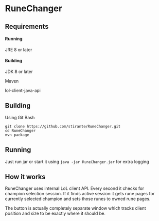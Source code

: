 # RuneChanger

## Requirements
#### Running
JRE 8 or later
#### Building
JDK 8 or later

Maven

lol-client-java-api

## Building

Using Git Bash
```
git clone https://github.com/stirante/RuneChanger.git
cd RuneChanger
mvn package
```

## Running
Just run jar or start it using ``java -jar RuneChanger.jar`` for extra logging

## How it works
RuneChanger uses internal LoL client API. Every second it checks for champion selection session. 
If it finds active session it gets rune pages for currently selected champion and sets those runes to owned rune pages.

The button is actually completely separate window which tracks client position and size to be exactly where it should be.